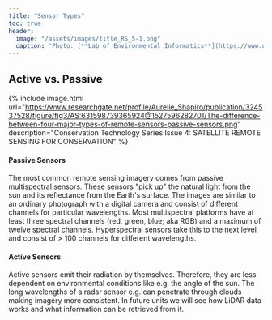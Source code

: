 ```yaml
---
title: "Sensor Types"
toc: true
header:
  image: "/assets/images/title_RS_5-1.png"
  caption: 'Photo: [**Lab of Environmental Informatics**](https://www.uni-marburg.de/en/fb19/disciplines/physisch/environmentalinformatics){:target="_blank"}'
---
```



## Active vs. Passive

{% include image.html url="https://www.researchgate.net/profile/Aurelie_Shapiro/publication/324537528/figure/fig3/AS:631598739365924@1527596282701/The-difference-between-four-major-types-of-remote-sensors-passive-sensors.png" description="Conservation Technology Series Issue 4: SATELLITE REMOTE SENSING FOR CONSERVATION" %}


#### Passive Sensors

The most common remote sensing imagery comes from passive multispectral sensors. These sensors "pick up" the natural light from the
sun and its reflectance from the Earth's surface.
The images are similar to an ordinary photograph with a digital camera and consist of different channels for particular wavelengths.
Most multispectral platforms have at least three spectral channels (red, green, blue; aka RGB) and a maximum of twelve spectral channels. 
Hyperspectral sensors take this to the next level and consist of > 100 channels for different wavelengths.


#### Active Sensors

Active sensors emit their radiation by themselves. Therefore, they are less dependent on environmental conditions like e.g. the angle of the sun.
The long wavelengths of a radar sensor e.g. can penetrate through clouds making imagery more consistent.
In future units we will see how LiDAR data works and what information can be retrieved from it.

